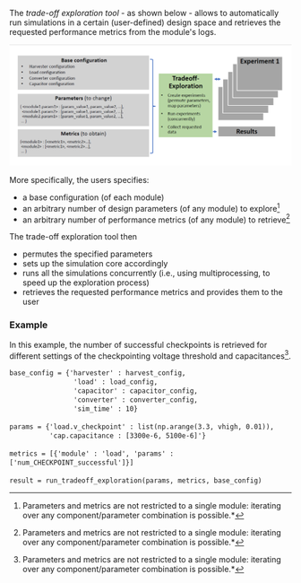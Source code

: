 
The *trade-off exploration tool* - as shown below - allows to automatically run simulations in a certain (user-defined) design space and retrieves the requested performance metrics from the module's logs. 

![Architecture](./../Figures/Tradeoff-Exploration.png)

More specifically, the users specifies:

- a base configuration (of each module) 
- an arbitrary number of design parameters (of any module) to explore[^1]  
- an arbitrary number of performance metrics (of any module) to retrieve[^1] 
[^1]:Parameters and metrics are not restricted to a single module: iterating over any component/parameter combination is possible.*
	
The trade-off exploration tool then 

- permutes the specified parameters
- sets up the simulation core accordingly
- runs all the simulations concurrently (i.e., using multiprocessing, to speed up the exploration process)
- retrieves the requested performance metrics and provides them to the user
### Example

In this example, the number of successful checkpoints is retrieved for different settings of the checkpointing voltage threshold and capacitances[^1].

```
base_config = {'harvester' : harvest_config,
                'load' : load_config,
                'capacitor' : capacitor_config,
                'converter' : converter_config,
                'sim_time' : 10}
            
params = {'load.v_checkpoint' : list(np.arange(3.3, vhigh, 0.01)),
		  'cap.capacitance : [3300e-6, 5100e-6]'}
		  
metrics = [{'module' : 'load', 'params' : ['num_CHECKPOINT_successful']}]

result = run_tradeoff_exploration(params, metrics, base_config)
```


[^1]: For more details, refer to the paper and the simulation in [Simulations/get_gameboy_checkpoint_threshold.py](https://github.com/simbaframework/simba/blob/master/Simulations/Gameboy/get_gameboy_checkpoint_treshold.py).
